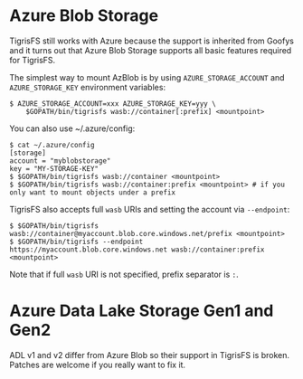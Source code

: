 # Azure Blob Storage

TigrisFS still works with Azure because the support is inherited from Goofys and it
turns out that Azure Blob Storage supports all basic features required for TigrisFS.

The simplest way to mount AzBlob is by using `AZURE_STORAGE_ACCOUNT` and
`AZURE_STORAGE_KEY` environment variables:

```ShellSession
$ AZURE_STORAGE_ACCOUNT=xxx AZURE_STORAGE_KEY=yyy \
    $GOPATH/bin/tigrisfs wasb://container[:prefix] <mountpoint>
```

You can also use ~/.azure/config:

```ShellSession
$ cat ~/.azure/config
[storage]
account = "myblobstorage"
key = "MY-STORAGE-KEY"
$ $GOPATH/bin/tigrisfs wasb://container <mountpoint>
$ $GOPATH/bin/tigrisfs wasb://container:prefix <mountpoint> # if you only want to mount objects under a prefix
```

TigrisFS also accepts full `wasb` URIs and setting the account via `--endpoint`:

```ShellSession
$ $GOPATH/bin/tigrisfs wasb://container@myaccount.blob.core.windows.net/prefix <mountpoint>
$ $GOPATH/bin/tigrisfs --endpoint https://myaccount.blob.core.windows.net wasb://container:prefix <mountpoint>
```

Note that if full `wasb` URI is not specified, prefix separator is `:`.

# Azure Data Lake Storage Gen1 and Gen2

ADL v1 and v2 differ from Azure Blob so their support in TigrisFS is broken.
Patches are welcome if you really want to fix it.
